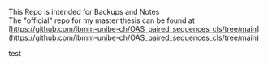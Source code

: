 This Repo is intended for Backups and Notes  
The "official" repo for my master thesis can be found at  
[https://github.com/ibmm-unibe-ch/OAS_paired_sequences_cls/tree/main](https://github.com/ibmm-unibe-ch/OAS_paired_sequences_cls/tree/main)

test


